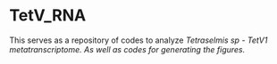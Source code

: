 # TetV_RNA

This serves as a repository of codes to analyze <i> Tetraselmis <i> sp - TetV1 metatranscriptome. As well as codes for generating the figures.
